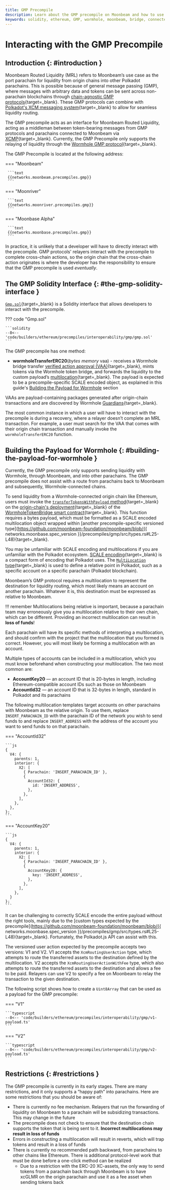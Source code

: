 ```yaml
---
title: GMP Precompile
description: Learn about the GMP precompile on Moonbeam and how to use it with the Moonbeam Routed Liquidity program provided by bridges like Wormhole.
keywords: solidity, ethereum, GMP, wormhole, moonbeam, bridge, connected, contracts, MRL
---
```


# Interacting with the GMP Precompile

## Introduction {: #introduction }

Moonbeam Routed Liquidity (MRL) refers to Moonbeam’s use case as the port parachain for liquidity from origin chains into other Polkadot parachains. This is possible because of general message passing (GMP), where messages with arbitrary data and tokens can be sent across non-parachain blockchains through [chain-agnostic GMP protocols](/builders/interoperability/protocols/){target=\_blank}. These GMP protocols can combine with [Polkadot's XCM messaging system](/builders/interoperability/xcm/overview/){target=\_blank} to allow for seamless liquidity routing.  

The GMP precompile acts as an interface for Moonbeam Routed Liquidity, acting as a middleman between token-bearing messages from GMP protocols and parachains connected to Moonbeam via [XCMP](/builders/interoperability/xcm/overview/#xcm-transport-protocols){target=\_blank}. Currently, the GMP Precompile only supports the relaying of liquidity through the [Wormhole GMP protocol](/builders/interoperability/protocols/wormhole/){target=\_blank}.  

The GMP Precompile is located at the following address:  

=== "Moonbeam"

     ```text
     {{networks.moonbeam.precompiles.gmp}}
     ```

=== "Moonriver"

     ```text
     {{networks.moonriver.precompiles.gmp}}
     ```

=== "Moonbase Alpha"

     ```text
     {{networks.moonbase.precompiles.gmp}}
     ```

In practice, it is unlikely that a developer will have to directly interact with the precompile. GMP protocols' relayers interact with the precompile to complete cross-chain actions, so the origin chain that the cross-chain action originates is where the developer has the responsibility to ensure that the GMP precompile is used *eventually*.  

## The GMP Solidity Interface {: #the-gmp-solidity-interface }

[`Gmp.sol`](https://github.com/moonbeam-foundation/moonbeam/blob/master/precompiles/gmp/Gmp.sol){target=\_blank} is a Solidity interface that allows developers to interact with the precompile.   

??? code "Gmp.sol"

    ```solidity
    --8<-- 'code/builders/ethereum/precompiles/interoperability/gmp/gmp.sol'
    ```

The GMP precompile has one method: 

- **wormholeTransferERC20**(*bytes memory* vaa) - receives a Wormhole bridge transfer [verified action approval (VAA)](https://wormhole.com/docs/learn/infrastructure/vaas/){target=\_blank}, mints tokens via the Wormhole token bridge, and forwards the liquidity to the custom payload’s [multilocation](/builders/interoperability/xcm/core-concepts/multilocations/){target=\_blank}. The payload is expected to be a precompile-specific SCALE encoded object, as explained in this guide's [Building the Payload for Wormhole](#building-the-payload-for-wormhole) section

VAAs are payload-containing packages generated after origin-chain transactions and are discovered by Wormhole [Guardians](https://wormhole.com/docs/learn/infrastructure/guardians/){target=\_blank}.

The most common instance in which a user will have to interact with the precompile is during a recovery, where a relayer doesn’t complete an MRL transaction. For example, a user must search for the VAA that comes with their origin chain transaction and manually invoke the `wormholeTransferERC20` function.

## Building the Payload for Wormhole {: #building-the-payload-for-wormhole }

Currently, the GMP precompile only supports sending liquidity with Wormhole, through Moonbeam, and into other parachains. The GMP precompile does not assist with a route from parachains back to Moonbeam and subsequently, Wormhole-connected chains.    

To send liquidity from a Wormhole-connected origin chain like Ethereum, users must invoke the [`transferTokensWithPayload` method](https://wormhole.com/docs/learn/infrastructure/vaas/#token--message){target=\_blank} on the [origin-chain's deployment](https://wormhole.com/docs/learn/infrastructure/core-contracts/#token-bridge){target=\_blank} of the [WormholeTokenBridge smart contract](https://github.com/wormhole-foundation/wormhole/blob/main/ethereum/contracts/bridge/interfaces/ITokenBridge.sol){target=\_blank}. This function requires a bytes payload, which must be formatted as a SCALE encoded multilocation object wrapped within [another precompile-specific versioned type](https://github.com/moonbeam-foundation/moonbeam/blob/{{ networks.moonbase.spec_version }}/precompiles/gmp/src/types.rs#L25-L48){target=\_blank}.

You may be unfamiliar with SCALE encoding and multilocations if you are unfamiliar with the Polkadot ecosystem. [SCALE encoding](https://docs.substrate.io/reference/scale-codec){target=\_blank} is a compact form of encoding that Polkadot uses. The [`MultiLocation` type](https://wiki.polkadot.network/docs/learn-xcvm){target=\_blank} is used to define a relative point in Polkadot, such as a specific account on a specific parachain (Polkadot blockchain).  

Moonbeam’s GMP protocol requires a multilocation to represent the destination for liquidity routing, which most likely means an account on another parachain. Whatever it is, this destination must be expressed as relative to Moonbeam.  

!!! remember
    Multilocations being relative is important, because a parachain team may erroneously give you a multilocation relative to their own chain, which can be different. Providing an incorrect multilocation can result in **loss of funds**!

Each parachain will have its specific methods of interpreting a multilocation, and should confirm with the project that the multilocation that you formed is correct. However, you will most likely be forming a multilocation with an account.

Multiple types of accounts can be included in a multilocation, which you must know beforehand when constructing your multilocation. The two most common are:

- **AccountKey20** — an account ID that is 20-bytes in length, including Ethereum-compatible account IDs such as those on Moonbeam
- **AccountId32** — an account ID that is 32-bytes in length, standard in Polkadot and its parachains

The following multilocation templates target accounts on other parachains with Moonbeam as the relative origin. To use them, replace `INSERT_PARACHAIN_ID` with the parachain ID of the network you wish to send funds to and replace `INSERT_ADDRESS` with the address of the account you want to send funds to on that parachain.  

=== "AccountId32"

    ```js
    {
      V4: {
        parents: 1,
        interior: {
          X2: [
            { Parachain: 'INSERT_PARACHAIN_ID' },
            {
              AccountId32: {
                id: 'INSERT_ADDRESS',
              },
            },
          ],
        },
      },
    };
    ```

=== "AccountKey20"

    ```js
    {
      V4: {
        parents: 1,
        interior: {
          X2: [
            { Parachain: 'INSERT_PARACHAIN_ID' },
            {
              AccountKey20: {
                key: 'INSERT_ADDRESS',
              },
            },
          ],
        },
      }
    };
    ```

It can be challenging to correctly SCALE encode the entire payload without the right tools, mainly due to the [custom types expected by the precompile](https://github.com/moonbeam-foundation/moonbeam/blob/{{ networks.moonbase.spec_version }}/precompiles/gmp/src/types.rs#L25-L48){target=\_blank}. Fortunately, the Polkadot.js API can assist with this.

The versioned user action expected by the precompile accepts two versions: V1 and V2. V1 accepts the `XcmRoutingUserAction` type, which attempts to route the transferred assets to the destination defined by the multilocation. V2 accepts the `XcmRoutingUserActionWithFee` type, which also attempts to route the transferred assets to the destination and allows a fee to be paid. Relayers can use V2 to specify a fee on Moonbeam to relay the transaction to the given destination.

The following script shows how to create a `Uint8Array` that can be used as a payload for the GMP precompile:  

=== "V1"

    ```typescript
    --8<-- 'code/builders/ethereum/precompiles/interoperability/gmp/v1-payload.ts'
    ```

=== "V2"

    ```typescript
    --8<-- 'code/builders/ethereum/precompiles/interoperability/gmp/v2-payload.ts'
    ```

## Restrictions {: #restrictions }

The GMP precompile is currently in its early stages. There are many restrictions, and it only supports a “happy path” into parachains. Here are some restrictions that you should be aware of:

- There is currently no fee mechanism. Relayers that run the forwarding of liquidity on Moonbeam to a parachain will be subsidizing transactions. This may change in the future
- The precompile does not check to ensure that the destination chain supports the token that is being sent to it. **Incorrect multilocations may result in loss of funds**
- Errors in constructing a multilocation will result in reverts, which will trap tokens and result in a loss of funds
- There is currently no recommended path backward, from parachains to other chains like Ethereum. There is additional protocol-level work that must be done before a one-click method can be realized
  - Due to a restriction with the ERC-20 XC-assets, the only way to send tokens from a parachain back through Moonbeam is to have xcGLMR on the origin parachain and use it as a fee asset when sending tokens back  
